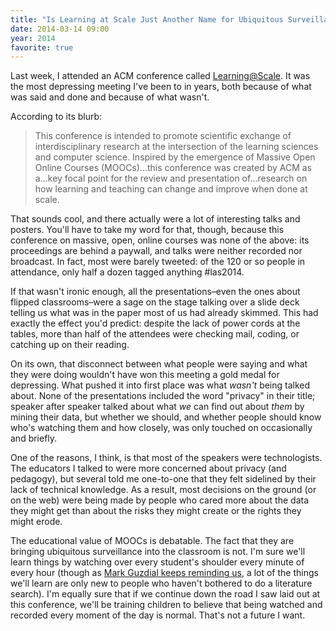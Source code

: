```yaml
---
title: "Is Learning at Scale Just Another Name for Ubiquitous Surveillance in the Classroom?"
date: 2014-03-14 09:00
year: 2014
favorite: true
---
```

<p>
  Last week,
  I attended an ACM conference called <a href="http://learningatscale.acm.org/">Learning@Scale</a>.
  It was the most depressing meeting I've been to in years,
  both because of what was said and done and because of what wasn't.
</p>
<p>
  According to its blurb:
</p>
<blockquote>
  This conference is intended to promote scientific exchange of interdisciplinary research
  at the intersection of the learning sciences and computer science.
  Inspired by the emergence of Massive Open Online Courses (MOOCs)...this conference was created by ACM
  as a...key focal point for the review and presentation of...research
  on how learning and teaching can change and improve when done at scale.
</blockquote>
<p>
  That sounds cool,
  and there actually were a lot of interesting talks and posters.
  You'll have to take my word for that,
  though,
  because this conference on massive, open, online courses was none of the above:
  its proceedings are behind a paywall,
  and talks were neither recorded nor broadcast.
  In fact, most were barely tweeted:
  of the 120 or so people in attendance,
  only half a dozen tagged anything #las2014.
</p>
<p>
  If that wasn't ironic enough,
  all the presentations–even the ones about flipped classrooms–were
  a sage on the stage talking over a slide deck
  telling us what was in the paper most of us had already skimmed.
  This had exactly the effect you'd predict:
  despite the lack of power cords at the tables,
  more than half of the attendees were checking mail, coding, or catching up on their reading.
</p>
<p>
  On its own,
  that disconnect between what people were saying and what they were doing
  wouldn't have won this meeting a gold medal for depressing.
  What pushed it into first place was what <em>wasn't</em> being talked about.
  None of the presentations included the word "privacy" in their title;
  speaker after speaker talked about what <em>we</em> can find out about <em>them</em>
  by mining their data,
  but whether we should,
  and whether people should know who's watching them and how closely,
  was only touched on occasionally and briefly.
</p>
<p>
  One of the reasons,
  I think,
  is that most of the speakers were technologists.
  The educators I talked to were more concerned about privacy (and pedagogy),
  but several told me one-to-one that they felt sidelined
  by their lack of technical knowledge.
  As a result,
  most decisions on the ground (or on the web)
  were being made by people who cared more about the data they might get
  than about the risks they might create
  or the rights they might erode.
</p>
<p>
  The educational value of MOOCs is debatable.
  The fact that they are bringing ubiquitous surveillance into the classroom is not.
  I'm sure we'll learn things by watching over every student's shoulder
  every minute of every hour
  (though as <a href="http://computinged.wordpress.com/2014/01/31/big-data-vs-old-psychology-work-harder-vs-work-smarter/">Mark Guzdial keeps reminding us</a>,
  a lot of the things we'll learn are only new to people
  who haven't bothered to do a literature search).
  I'm equally sure that if we continue down the road I saw laid out at this conference,
  we'll be training children to believe that being watched and recorded every moment of the day is normal.
  That's not a future I want.
</p>
